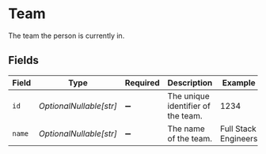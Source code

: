 # Team

The team the person is currently in.


## Fields

| Field                              | Type                               | Required                           | Description                        | Example                            |
| ---------------------------------- | ---------------------------------- | ---------------------------------- | ---------------------------------- | ---------------------------------- |
| `id`                               | *OptionalNullable[str]*            | :heavy_minus_sign:                 | The unique identifier of the team. | 1234                               |
| `name`                             | *OptionalNullable[str]*            | :heavy_minus_sign:                 | The name of the team.              | Full Stack Engineers               |
